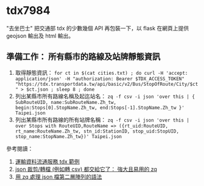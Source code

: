 # tdx7984
"去坐巴士" 把交通部 tdx 的少數幾個 API 再包裝一下，以 flask 在網頁上提供 geojson 輸出及 html 輸出。


## 準備工作： 所有縣市的路線及站牌靜態資訊

1. 取得靜態資訊：
```for ct in $(cat cities.txt) ; do curl -H 'accept: application/json' -H "authorization: Bearer $TDX_ACCESS_TOKEN" "https://tdx.transportdata.tw/api/basic/v2/Bus/StopOfRoute/City/$ct" > $ct.json ; sleep 8 ; done```
2. 列出某縣市所有路線名稱及起迄站名：
```zq -f csv -i json 'over this | { SubRouteUID, name:SubRouteName.Zh_tw, begin:Stops[0].StopName.Zh_tw, end:Stops[-1].StopName.Zh_tw }' Taipei.json```
3. 列出某縣市所有路線的所有站牌名稱：
```zq -f csv -i json 'over this | over Stops with RouteUID,RouteName => ({rt_uid:RouteUID, rt_name:RouteName.Zh_tw, stn_id:StationID, stop_uid:StopUID, stop_name:StopName.Zh_tw})' Taipei.json```

參考閱讀：
1. [運輸資料流通服務 tdx 範例 ](https://newtoypia.blogspot.com/2022/10/tdx.html)
2. [json 裁剪/轉檔 (例如轉 csv) 都交給它了： 強大且易用的 zq](https://newtoypia.blogspot.com/2022/05/json-csv-zq.html)
3. [用 zq 處理 json 檔第二層陣列的語法](https://newtoypia.blogspot.com/2022/12/zq.html)

